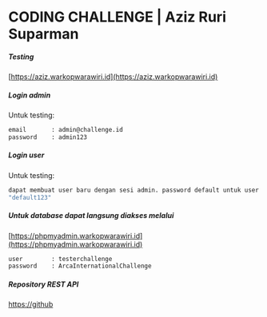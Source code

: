 # CODING CHALLENGE | Aziz Ruri Suparman

##### Testing
[https://aziz.warkopwarawiri.id](https://aziz.warkopwarawiri.id)

##### Login admin
Untuk testing:

```sh
email       : admin@challenge.id
password    : admin123
```

##### Login user
Untuk testing:
```sh
dapat membuat user baru dengan sesi admin. password default untuk user adalah 
"default123"
```

##### Untuk database dapat langsung diakses melalui
[https://phpmyadmin.warkopwarawiri.id](https://phpmyadmin.warkopwarawiri.id)
```sh
user        : testerchallenge
password    : ArcaInternationalChallenge
```

##### Repository REST API
[https://github]()